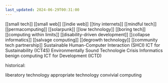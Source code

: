 ```yaml
---
last_updated: 2024-06-29T00:31:00
---
```

[[small tech]]
[[small web]]
[[indie web]]
[[tiny internets]]
[[mindful tech]]
[[permacomputing]]
[[solarpunk]]
[[low technology]]
[[boring tech]]
[[computing within limits]]
[[disability-driven development]]
[[collapse informatics]]
[[salvage computing]]
[[degrowth technology]]
[[community tech partnership]]
Sustainable Human-Computer Interaction (SHCI)
ICT for Sustainability (ICT4S)
Environmentally Sound Technologie 
Crisis Informatics
benign computing
ICT for Development (ICTD)

historical:

liberatory technology 
appropriate technology
convivial computing


